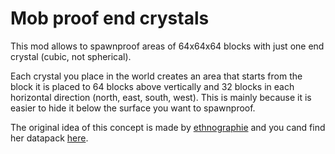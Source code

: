 # Mob proof end crystals

This mod allows to spawnproof areas of 64x64x64 blocks with just one end crystal (cubic, not spherical).

Each crystal you place in the world creates an area that starts from the block it is placed to 64 blocks above vertically and 32 blocks in each horizontal direction (north, east, south, west). This is mainly because it is easier to hide it below the surface you want to spawnproof.


The original idea of this concept is made by [ethnographie](https://www.planetminecraft.com/member/ethnographie/) and you cand find her datapack [here](https://www.planetminecraft.com/data-pack/mob-proof-crystals/).
